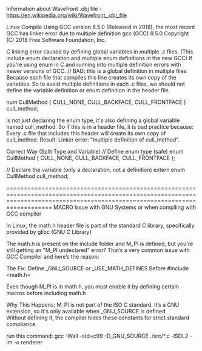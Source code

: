 Information about Wavefront .obj file - https://en.wikipedia.org/wiki/Wavefront_.obj_file

Linux Compile Using GCC version 8.5.0 (Released in 2018), the most recent GCC has linker error due to multiple definition 
gcc (GCC) 8.5.0
Copyright (C) 2018 Free Software Foundation, Inc.

C linking error caused by defining global variables in multiple .c files.  (This include enum declaration and multiple enum definitions in the new GCC)
If you're using enum in C and running into multiple definition errors with newer versions of GCC. // BAD: this is a global definition in multiple files
Because each file that compiles this line creates its own copy of the variables.
So to avoid multiple definitions in each .c files, we should not define the variable definition or enum definition in the header file.

num CullMethod {
    CULL_NONE,
    CULL_BACKFACE,
    CULL_FRONTFACE
} cull_method;

is not just declaring the enum type, it's also defining a global variable named cull_method.
So if this is in a header file, it is bad practice because:
Every .c file that includes this header will create its own copy of cull_method.
Result: Linker error: "multiple definition of cull_method".

Correct Way (Split Type and Variable)
// Define enum type (safe)
enum CullMethod {
    CULL_NONE,
    CULL_BACKFACE,
    CULL_FRONTFACE
};

// Declare the variable (only a declaration, not a definition)
extern enum CullMethod cull_method;

===============================================================================================================================================================================
MACRO Issue with GNU Systems or when compiling with GCC compiler

In Linux, the math.h header file is part of the standard C library, specifically provided by glibc (GNU C Library)

The math.h is present on the include folder and M_PI is defined, but you're still getting an "M_PI undeclared" error?
That’s a very common issue with GCC Compiler and here’s the reason:

The Fix: Define _GNU_SOURCE or _USE_MATH_DEFINES Before #include <math.h>

Even though M_PI is in math.h, you must enable it by defining certain macros before including math.h

Why This Happens:
M_PI is not part of the ISO C standard.  It’s a GNU extension, so it's only available when _GNU_SOURCE is defined.  
Without defining it, the compiler hides these constants for strict standard compliance.

run this command: 
gcc -Wall -std=c99 -D_GNU_SOURCE ./src/*.c -lSDL2 -lm -o renderer    
